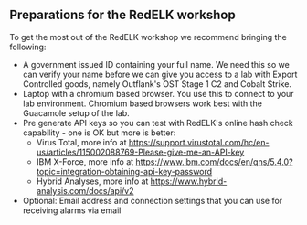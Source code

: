 
## Preparations for the RedELK workshop ##

To get the most out of the RedELK workshop we recommend bringing the following:
- A government issued ID containing your full name. We need this so we can verify your name before we can give you access to a lab with Export Controlled goods, namely Outflank's OST Stage 1 C2 and Cobalt Strike.
- Laptop with a chromium based browser. You use this to connect to your lab environment. Chromium based browsers work best with the Guacamole setup of the lab.
- Pre generate API keys so you can test with RedELK's online hash check capability - one is OK but more is better:
  - Virus Total, more info at https://support.virustotal.com/hc/en-us/articles/115002088769-Please-give-me-an-API-key
  - IBM X-Force, more info at https://www.ibm.com/docs/en/qns/5.4.0?topic=integration-obtaining-api-key-password
  - Hybrid Analyses, more info at https://www.hybrid-analysis.com/docs/api/v2
- Optional: Email address and connection settings that you can use for receiving alarms via email